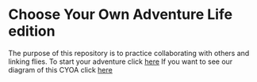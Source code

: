 # Choose Your Own Adventure Life edition
The purpose of this repository is to practice collaborating with others and linking flies.
To start your adventure click [here]()
If you want to see our diagram of this CYOA click [here](https://docs.google.com/drawings/d/1ZCnj7p_aq3mxJz8-lr6bjhFqv4QtDnj-D0k4tRqX4vk/edit)
